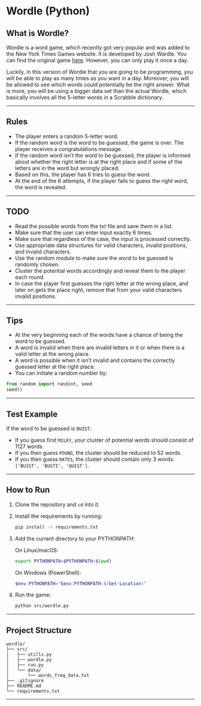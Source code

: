 
# Wordle (Python)

## What is Wordle?

Wordle is a word game, which recently got very popular and was added to the New York Times Games website. It is developed by Josh Wardle. You can find the original game [here](https://www.nytimes.com/games/wordle/index.html). However, you can only play it once a day.

Luckily, in this version of Wordle that you are going to be programming, you will be able to play as many times as you want in a day. Moreover, you will be allowed to see which words could potentially be the right answer. What is more, you will be using a bigger data set than the actual Wordle, which basically involves all the 5-letter words in a Scrabble dictionary.

---

## Rules

- The player enters a random 5-letter word.
- If the random word is the word to be guessed, the game is over. The player receives a congratulations message.
- If the random word isn’t the word to be guessed, the player is informed about whether the right letter is at the right place and if some of the letters are in the word but wrongly placed.
- Based on this, the player has 6 tries to guess the word.
- At the end of the 6 attempts, if the player fails to guess the right word, the word is revealed.

---

## TODO

- Read the possible words from the txt file and save them in a list.
- Make sure that the user can enter input exactly 6 times.
- Make sure that regardless of the case, the input is processed correctly.
- Use appropriate data structures for valid characters, invalid positions, and invalid characters.
- Use the random module to make sure the word to be guessed is randomly chosen.
- Cluster the potential words accordingly and reveal them to the player each round.
- In case the player first guesses the right letter at the wrong place, and later on gets the place right, remove that from your valid characters invalid positions.

---

## Tips

- At the very beginning each of the words have a chance of being the word to be guessed.
- A word is invalid when there are invalid letters in it or when there is a valid letter at the wrong place.
- A word is possible when it isn’t invalid and contains the correctly guessed letter at the right place.
- You can initiate a random number by:

```python
from random import randint, seed
seed()
````

---

## Test Example

If the word to be guessed is `BUIST`:

* If you guess first `MILKY`, your cluster of potential words should consist of 1127 words.
* If you then guess `POUND`, the cluster should be reduced to 52 words.
* If you then guess `RATES`, the cluster should contain only 3 words: `['BUIST', 'BUSTI', 'QUIST']`.

---

## How to Run

1. Clone the repository and `cd` into it.

2. Install the requirements by running:

   ```bash
   pip install -r requirements.txt
   ```

3. Add the current directory to your PYTHONPATH:

   On Linux/macOS:

   ```bash
   export PYTHONPATH=$PYTHONPATH:$(pwd)
   ```

   On Windows (PowerShell):

   ```powershell
   $env:PYTHONPATH="$env:PYTHONPATH;$(Get-Location)"
   ```

4. Run the game:

   ```bash
   python src/wordle.py
   ```

---

## Project Structure

```
wordle/
├── src/
|   ├── utills.py
│   ├── wordle.py
│   ├── run.py
│   └── data/
│       └── words_freq_data.txt
├── .gitignore
├── README.md
└── requirements.txt
```

---


